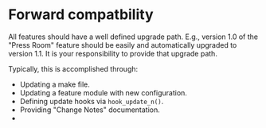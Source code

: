 # Forward compatbility

All features should have a well defined upgrade path. E.g., version 1.0 of the "Press Room" feature should be easily and automatically upgraded to version 1.1. It is your responsibility to provide that upgrade path.

Typically, this is accomplished through:

* Updating a make file.
* Updating a feature module with new configuration.
* Defining update hooks via `hook_update_n()`.
* Providing "Change Notes" documentation.
* 
